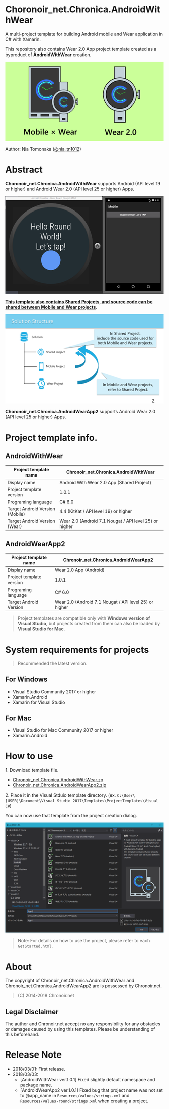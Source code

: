 # Choronoir_net.Chronica.AndroidWithWear

A multi-project template for building Android mobile and Wear application in C# with Xamarin.

This repository also contains Wear 2.0 App project template created as a byproduct of **AndroidWithWear** creation.

![Header](https://raw.githubusercontent.com/Nia-TN1012/AndroidWithWear/master/DisplayImages/cnc-aww-header.png)

Author: Nia Tomonaka ([@nia_tn1012](https://twitter.com/nia_tn1012))

# Abstract

**Choronoir_net.Chronica.AndroidWithWear** supports Android (API level 19 or higher) and Android Wear 2.0 (API level 25 or higher) Apps.

![AppPreview](https://raw.githubusercontent.com/Nia-TN1012/AndroidWithWear/master/DisplayImages/app-preview.png)

**<u>This template also contains Shared Projects, and source code can be shared between Mobile and Wear projects</u>**.

![SolutionStructure](https://raw.githubusercontent.com/Nia-TN1012/AndroidWithWear/master/DisplayImages/solution-structure.png)

**Choronoir_net.Chronica.AndroidWearApp2** supports Android Wear 2.0 (API level 25 or higher) Apps. 

# Project template info.

## AndroidWithWear

|Project template name|Chronoir_net.Chronica.AndroidWithWear|
|---|---|
|Display name|Android With Wear 2.0 App (Shared Project)|
|Project template version|1.0.1|
|Programing language|C# 6.0|
|Target Android Version (Mobile)|4.4 (KitKat / API level 19) or higher|
|Target Android Version (Wear)|Wear 2.0 (Android 7.1 Nougat / API level 25) or higher|

## AndroidWearApp2

|Project template name|Chronoir_net.Chronica.AndroidWearApp2|
|---|---|
|Display name|Wear 2.0 App (Android)|
|Project template version|1.0.1|
|Programing language|C# 6.0|
|Target Android Version|Wear 2.0 (Android 7.1 Nougat / API level 25) or higher|

>Project templates are compatible only with **Windows version of Visual Studio**, but projects created from them can also be loaded by **Visual Studio for Mac**.

# System requirements for projects

>Recommended the latest version.

## For Windows

* Visual Studio Community 2017 or higher
* Xamarin.Android
* Xamarin for Visual Studio

## For Mac

* Visual Studio for Mac Community 2017 or higher
* Xamarin.Android

# How to use

1\. Download template file.

* [Chronoir_net.Chronica.AndroidWithWear.zp](https://github.com/Nia-TN1012/AndroidWithWear/blob/master/Templates/Shared%20Project/Chronoir_net.Chronica.AndroidWithWear.zip?raw=true)
* [Chronoir_net.Chronica.AndroidWearApp2.zip](https://github.com/Nia-TN1012/AndroidWithWear/blob/master/Templates/Wear%202.0%20App/Chronoir_net.Chronica.AndroidWearApp2.zip?raw=true)

2\. Place it in the Visual Stduio template directory. (ex. `C:\User\[USER]\Document\Visual Studio 2017\Templates\ProjectTemplates\Visual C#`)

You can now use that template from the project creation dialog.

![CreateProject](https://raw.githubusercontent.com/Nia-TN1012/AndroidWithWear/master/DisplayImages/create-project.PNG)

>Note: For details on how to use the project, please refer to each `GetStarted.html`.

# About

The copyright of Chronoir_net.Chronica.AndroidWithWear and Chronoir_net.Chronica.AndroidWearApp2 are  is possessed by Chronoir.net.

>(C) 2014-2018 Chronoir.net

## Legal Disclaimer

The author and Chronoir.net accept no any responsibility for any obstacles or damages caused by using this templates. Please be understanding of this beforehand.

# Release Note

* 2018/03/01: First release.
* 2018/03/03: 
  * [AndroidWithWear ver.1.0.1] Fixed slightly default namespace and package name.
  * [AndroidWearApp2 ver.1.0.1] Fixed bug that project name was not set to @app_name in `Resources/values/strings.xml` and `Resources/values-round/strings.xml` when creating a project.